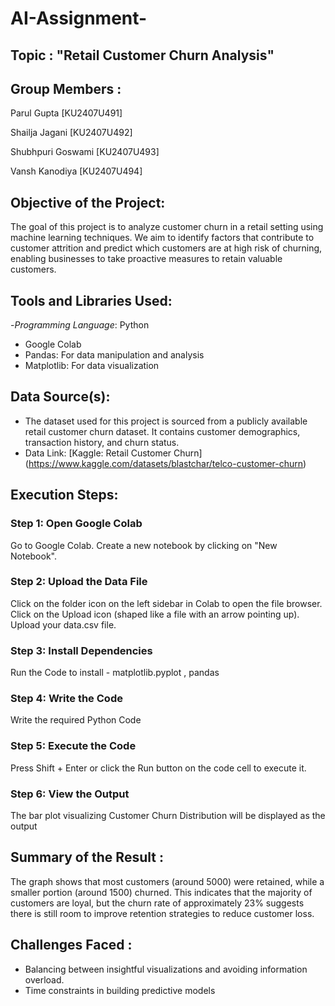 # AI-Assignment-
## Topic : "Retail Customer Churn Analysis"

## Group Members :
Parul Gupta [KU2407U491]

Shailja Jagani [KU2407U492]

Shubhpuri Goswami [KU2407U493]

Vansh Kanodiya [KU2407U494]

## Objective of the Project:

The goal of this project is to analyze customer churn in a retail setting using machine learning techniques. We aim to identify factors that contribute to customer attrition and predict which customers are at high risk of churning, enabling businesses to take proactive measures to retain valuable customers.

## Tools and Libraries Used:
 
-*Programming Language*: Python
- Google Colab
- Pandas: For data manipulation and analysis
- Matplotlib: For data visualization

## Data Source(s):
- The dataset used for this project is sourced from a publicly available retail customer churn dataset. It contains customer demographics, transaction history, and 
  churn status.
- Data Link: [Kaggle: Retail Customer Churn] (https://www.kaggle.com/datasets/blastchar/telco-customer-churn)

## Execution Steps:

### Step 1: Open Google Colab
Go to Google Colab.
Create a new notebook by clicking on "New Notebook".

### Step 2: Upload the Data File

Click on the folder icon on the left sidebar in Colab to open the file browser.
Click on the Upload icon (shaped like a file with an arrow pointing up).
Upload your data.csv file.

### Step 3: Install Dependencies

Run the Code to install - matplotlib.pyplot , pandas

### Step 4: Write the Code 

Write the required Python Code

### Step 5: Execute the Code

Press Shift + Enter or click the Run button on the code cell to execute it.

### Step 6: View the Output

The bar plot visualizing Customer Churn Distribution will be displayed as the output

## Summary of the Result :

The graph shows that most customers (around 5000) were retained, while a smaller portion (around 1500) churned. This indicates that the majority of customers are loyal, but the churn rate of approximately 23% suggests there is still room to improve retention strategies to reduce customer loss.

## Challenges Faced :  
- Balancing between insightful visualizations and avoiding information overload.  
- Time constraints in building predictive models

  

